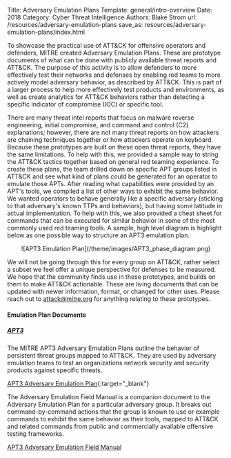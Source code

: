 Title: Adversary Emulation Plans
Template: general/intro-overview
Date: 2018
Category: Cyber Threat Intelligence
Authors: Blake Strom
url: /resources/adversary-emulation-plans
save_as: resources/adversary-emulation-plans/index.html

To showcase the practical use of ATT&CK for offensive operators and defenders, MITRE created Adversary Emulation Plans. These are prototype documents of what can be done with publicly available threat reports and ATT&CK. The purpose of this activity is to allow defenders to more effectively test their networks and defenses by enabling red teams to more actively model adversary behavior, as described by ATT&CK. This is part of a larger process to help more effectively test products and environments, as well as create analytics for ATT&CK behaviors rather than detecting a specific indicator of compromise (IOC) or specific tool.

There are many threat intel reports that focus on malware reverse engineering, initial compromise, and command and control (C2) explanations; however, there are not many threat reports on how attackers are chaining techniques together or how attackers operate on keyboard. Because these prototypes are built on these open threat reports, they have the same limitations. To help with this, we provided a sample way to string the ATT&CK tactics together based on general red teaming experience. To create these plans, the team drilled down on specific APT groups listed in ATT&CK and see what kind of plans could be generated for an operator to emulate those APTs. After reading what capabilities were provided by an APT's tools, we compiled a list of other ways to exhibit the same behavior. We wanted operators to behave generally like a specific adversary (sticking to that adversary's known TTPs and behaviors), but having some latitude in actual implementation. To help with this, we also provided a cheat sheet for commands that can be executed for similar behavior in some of the most commonly used red teaming tools. A sample, high level diagram is highlight below as one possible way to structure an APT3 emulation plan.

<center>
![APT3 Emulation Plan](/theme/images/APT3_phase_diagram.png)
</center>

We will not be going through this for every group on ATT&CK, rather select a subset we feel offer a unique perspective for defenses to be measured. We hope that the community finds use in these prototypes, and builds on them to make ATT&CK actionable. These are living documents that can be updated with newer information, format, or changed for other uses. Please reach out to <attack@mitre.org> for anything relating to these prototypes.

#### Emulation Plan Documents

##### [APT3](/groups/G0022)

The MITRE APT3 Adversary Emulation Plans outline the behavior of persistent threat groups mapped to ATT&CK. They are used by adversary emulation teams to test an organizations network security and security products against specific threats.

[APT3 Adversary Emulation Plan](/docs/APT3_Adversary_Emulation_Plan.pdf){:target="_blank"}

The Adversary Emulation Field Manual is a companion document to the Adversary Emulation Plan for a particular adversary group. It breaks out command-by-command actions that the group is known to use or example commands to exhibit the same behavior as their tools, mapped to ATT&CK and related commands from public and commercially available offensive testing frameworks.

[APT3 Adversary Emulation Field Manual](/docs/APT3_Adversary_Emulation_Field_Manual.xlsx)